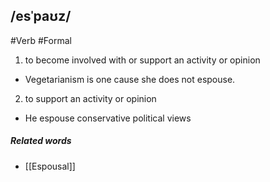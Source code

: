 ## /esˈpaʊz/  
#Verb  #Formal
1. to become involved with or support an activity or opinion

- Vegetarianism is one cause she does not espouse.

2. to support an activity or opinion

- He espouse conservative political views

##### Related words
- [[Espousal]]